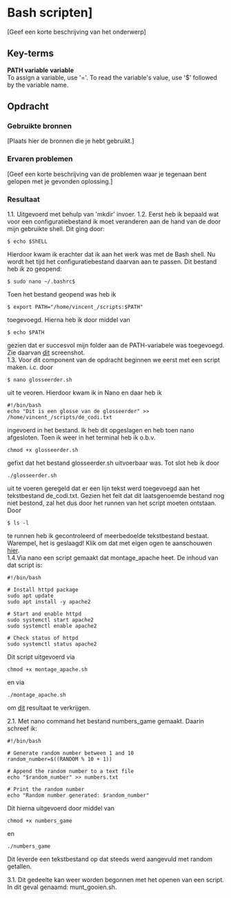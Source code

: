 # Bash scripten]
[Geef een korte beschrijving van het onderwerp]

## Key-terms
**PATH variable**
**variable**  
To assign a variable, use '='. To read the variable's value, use '$' followed by the variable name.

## Opdracht
### Gebruikte bronnen
[Plaats hier de bronnen die je hebt gebruikt.]

### Ervaren problemen
[Geef een korte beschrijving van de problemen waar je tegenaan bent gelopen met je gevonden oplossing.]

### Resultaat
1.1. Uitgevoerd met behulp van 'mkdir' invoer. 
1.2. Eerst heb ik bepaald wat voor een configuratiebestand ik moet veranderen aan de hand van de door mijn gebruikte shell. Dit ging door:
```
$ echo $ShELL
````
Hierdoor kwam ik erachter dat ik aan het werk was met de Bash shell. Nu wordt het tijd het configuratiebestand daarvan aan te passen. Dit bestand heb ik zo geopend:
```
$ sudo nano ~/.bashrc$
````
Toen het bestand geopend was heb ik 
```
$ export PATH="/home/vincent_/scripts:$PATH"
````
toegevoegd. 
Hierna heb ik door middel van 
```
$ echo $PATH
```
gezien dat er succesvol mijn folder aan de PATH-variabele was toegevoegd. Zie daarvan [dit](./01_02_Snip.PNG) screenshot.  
1.3. Voor dit component van de opdracht beginnen we eerst met een script maken. i.c. door 
````
$ nano glosseerder.sh
````
uit te veoren. Hierdoor kwam ik in Nano en daar heb ik 
````
#!/bin/bash
echo "Dit is een glosse van de glosseerder" >> /home/vincent_/scripts/de_codi.txt
````
ingevoerd in het bestand. Ik heb dit opgeslagen en heb toen nano afgesloten. Toen ik weer in het terminal heb ik o.b.v. 
````
chmod +x glosseerder.sh
````
gefixt dat het bestand glosseerder.sh uitvoerbaar was. Tot slot heb ik door 
```
./glosseerder.sh
````
uit te voeren geregeld dat er een lijn tekst werd toegevoegd aan het tekstbestand de_codi.txt. Gezien het feit dat dit laatsgenoemde bestand nog niet bestond, zal het dus door het runnen van het script moeten ontstaan. Door 
```
$ ls -l
````
te runnen heb ik gecontroleerd of meerbedoelde tekstbestand bestaat. Warempel, het is geslaagd! Klik om dat met eigen ogen te aanschouwen [hier](./01_03_Snip.PNG).  
1.4.Via nano een script gemaakt dat montage_apache heet. De inhoud van dat script is:
````
#!/bin/bash

# Install httpd package
sudo apt update
sudo apt install -y apache2

# Start and enable httpd
sudo systemctl start apache2
sudo systemctl enable apache2

# Check status of httpd
sudo systemctl status apache2

````
Dit script uitgevoerd via
```
chmod +x montage_apache.sh
````
en via 
```
./montage_apache.sh
````
om [dit](./01_04_snip.PNG) resultaat te verkrijgen. 

2.1. Met nano command het bestand numbers_game gemaakt. Daarin schreef ik:
```
#!/bin/bash

# Generate random number between 1 and 10
random_number=$((RANDOM % 10 + 1))

# Append the random number to a text file
echo "$random_number" >> numbers.txt

# Print the random number
echo "Random number generated: $random_number"
```
Dit hierna uitgevoerd door middel van 

```
chmod +x numbers_game
```
en 
```
./numbers_game
```
Dit leverde een tekstbestand op dat steeds werd aangevuld met random getallen.  

3.1. Dit gedeelte kan weer worden begonnen met het openen van een script. In dit geval genaamd: munt_gooien.sh. 



